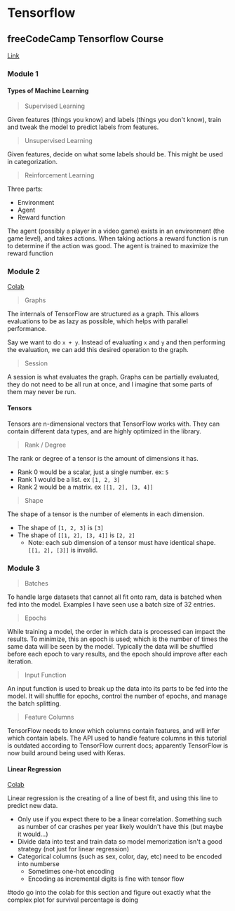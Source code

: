 # Tensorflow
## freeCodeCamp Tensorflow Course
[Link](https://www.youtube.com/watch?v=tPYj3fFJGjk&t=15s)

### Module 1
#### Types of Machine Learning
> Supervised Learning

Given features (things you know) and labels (things you don't know), train and tweak the model to predict labels from features.

> Unsupervised Learning

Given features, decide on what some labels should be. This might be used in categorization.

> Reinforcement Learning

Three parts:
- Environment
- Agent
- Reward function

The agent (possibly a player in a video game) exists in an environment (the game level), and takes actions. When taking actions a reward function is run to determine if the action was good. The agent is trained to maximize the reward function

### Module 2

[Colab](https://colab.research.google.com/drive/1_aI-cbhV-cIJca96x185lRzyFW8RY8CH#scrollTo=ljgkTFn-TIha)

> Graphs

The internals of TensorFlow are structured as a graph. This allows evaluations to be as lazy as possible, which helps with parallel performance.

Say we want to do `x + y`. Instead of evaluating `x` and `y` and then performing the evaluation, we can add this desired operation to the graph.

> Session

A session is what evaluates the graph. Graphs can be partially evaluated, they do not need to be all run at once, and I imagine that some parts of them may never be run.

#### Tensors

Tensors are n-dimensional vectors that TensorFlow works with. They can contain different data types, and are highly optimized in the library.

> Rank / Degree

The rank or degree of a tensor is the amount of dimensions it has.
- Rank 0 would be a scalar, just a single number. ex: `5`
- Rank 1 would be a list. ex `[1, 2, 3]`
- Rank 2 would be a matrix. ex `[[1, 2], [3, 4]]`

> Shape

The shape of a tensor is the number of elements in each dimension.
- The shape of `[1, 2, 3]` is `[3]`
- The shape of `[[1, 2], [3, 4]]` is `[2, 2]`
	- Note: each sub dimension of a tensor must have identical shape. `[[1, 2], [3]]` is invalid.

### Module 3

> Batches

To handle large datasets that cannot all fit onto ram, data is batched when fed into the model. Examples I have seen use a batch size of 32 entries.

> Epochs

While training a model, the order in which data is processed can impact the results. To minimize, this an epoch is used; which is the number of times the same data will be seen by the model. Typically the data will be shuffled before each epoch to vary results, and the epoch should improve after each iteration.

> Input Function

An input function is used to break up the data into its parts to be fed into the model. It will shuffle for epochs, control the number of epochs, and manage the batch splitting.

> Feature Columns

TensorFlow needs to know which columns contain features, and will infer which contain labels. The API used to handle feature columns in this tutorial is outdated according to TensorFlow current docs; apparently TensorFlow is now build around being used with Keras.
#### Linear Regression

[Colab](https://colab.research.google.com/drive/1w4omuGgaAE4quALcEQtzYkVN6ktqCIti)

Linear regression is the creating of a line of best fit, and using this line to predict new data.
- Only use if you expect there to be a linear correlation. Something such as number of car crashes per year likely wouldn't have this (but maybe it would...)
- Divide data into test and train data so model memorization isn't a good strategy (not just for linear regression)
- Categorical columns (such as sex, color, day, etc) need to be encoded into numberse
	- Sometimes one-hot encoding
	- Encoding as incremental digits is fine with tensor flow

#todo go into the colab for this section and figure out exactly what the complex plot for survival percentage is doing